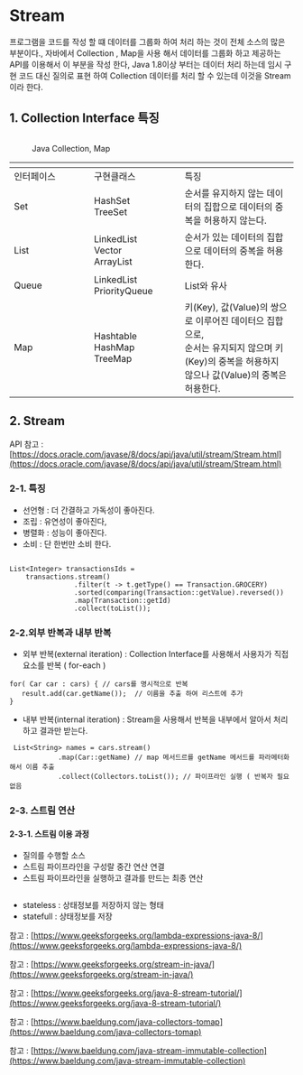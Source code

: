 # Stream

프로그램을 코드를 작성 할 떄 데이터를 그룹화 하여 처리 하는 것이 전체 소스의 많은 부분이다., 자바에서 Collection , Map을 사용 해서 데이터를 그룹화 하고 제공하는 API를 이용해서 이 부분을 작성 한다, Java 1.8이상 부터는 데이터 처리 하는데 임시 구현 코드 대신 질의로 표현 하여 Collection 데이터를 처리 할 수 있는데 이것을 Stream이라 한다.

## **1. Collection Interface 특징**&#x20;

<figure><img src="https://blog.kakaocdn.net/dn/bFawI0/btrEH3Yqgoa/kTSzcsc80wJG8qS9iIPCtk/img.png" alt=""><figcaption><p>Java Collection, Map</p></figcaption></figure>

&#x20;&#x20;

<table data-header-hidden><thead><tr><th width="126"></th><th width="145"></th><th></th></tr></thead><tbody><tr><td>인터페이스 </td><td>구현클래스 </td><td>특징 </td></tr><tr><td> Set</td><td> HashSet<br>TreeSet</td><td> 순서를 유지하지 않는 데이터의 집합으로 데이터의 중복을 허용하지 않는다.</td></tr><tr><td> List</td><td> LinkedList<br>Vector<br>ArrayList</td><td> 순서가 있는 데이터의 집합으로 데이터의 중복을 허용한다.</td></tr><tr><td> Queue</td><td> LinkedList<br>PriorityQueue</td><td> List와 유사</td></tr><tr><td> Map</td><td> Hashtable<br>HashMap<br>TreeMap</td><td> 키(Key), 값(Value)의 쌍으로 이루어진 데이터으 집합으로,<br>순서는 유지되지 않으며 키(Key)의 중복을 허용하지 않으나 값(Value)의 중복은 허용한다.</td></tr></tbody></table>

## &#x20;**2. Stream**

&#x20;

API 참고 : [https://docs.oracle.com/javase/8/docs/api/java/util/stream/Stream.html](https://docs.oracle.com/javase/8/docs/api/java/util/stream/Stream.html)

### 2-1. 특징

* 선언형 : 더 간결하고 가독성이 좋아진다.
* 조립 : 유연성이 좋아진다,
* 병렬화 : 성능이 좋아진다.
* 소비 : 단 한번만 소비 한다.

<figure><img src="https://blog.kakaocdn.net/dn/by6aLf/btrEEXqSKa3/hkz9k69m0lddskayYuL0tK/img.png" alt=""><figcaption></figcaption></figure>

```
List<Integer> transactionsIds = 
    transactions.stream()
                .filter(t -> t.getType() == Transaction.GROCERY)
                .sorted(comparing(Transaction::getValue).reversed())
                .map(Transaction::getId)
                .collect(toList());
```

### &#x20;2-2.외부 반복과  내부 반복

* 외부 반복(external iteration) : Collection Interface를 사용해서 사용자가 직접 요소를 반복 ( for-each )

```
for( Car car : cars) { // cars를 명시적으로 반복
   result.add(car.getName());  // 이름을 추출 하여 리스트에 추가
}
```

* 내부 반복(internal iteration) : Stream을 사용해서 반복을 내부에서 알아서 처리 하고 결과만 받는다.

```
 List<String> names = cars.stream()
            .map(Car::getName) // map 메서드르를 getName 메서드를 파라메터화 해서 이름 추출 
            .collect(Collectors.toList()); // 파이프라인 실행 ( 반복자 필요 없음
```

### 2-3. 스트림 연산&#x20;

#### 2-3-1. 스트림 이용 과정

* 질의를 수행할 소스
* 스트림 파이프라인을 구성랄 중간 연산 연결
* 스트림 파이프라인을 실행하고 결과를 만드는 최종 연산&#x20;

<figure><img src="https://blog.kakaocdn.net/dn/c1nQU0/btrEKUTvpJr/zE5zqs14sSGp8SuIGRJ2OK/img.png" alt=""><figcaption></figcaption></figure>

* stateless : 상태정보를 저장하지 않는 형태
* statefull : 상태정보를 저장&#x20;



참고 : [https://www.geeksforgeeks.org/lambda-expressions-java-8/](https://www.geeksforgeeks.org/lambda-expressions-java-8/)

참고 : [https://www.geeksforgeeks.org/stream-in-java/](https://www.geeksforgeeks.org/stream-in-java/)

참고 : [https://www.geeksforgeeks.org/java-8-stream-tutorial/](https://www.geeksforgeeks.org/java-8-stream-tutorial/)

참고 : [https://www.baeldung.com/java-collectors-tomap](https://www.baeldung.com/java-collectors-tomap)

참고 : [https://www.baeldung.com/java-stream-immutable-collection](https://www.baeldung.com/java-stream-immutable-collection)
